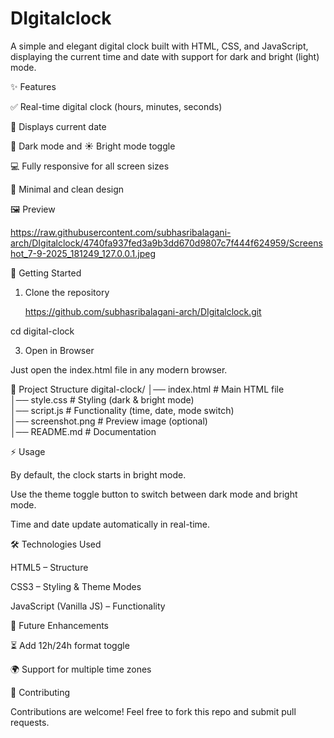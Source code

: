 # DIgitalclock

  A simple and elegant digital clock built with HTML, CSS, and JavaScript, displaying the current time and date with support for dark and bright (light) mode.

✨ Features

✅ Real-time digital clock (hours, minutes, seconds)

📅 Displays current date

🌙 Dark mode and ☀️ Bright mode toggle

💻 Fully responsive for all screen sizes

🎨 Minimal and clean design

🖼️ Preview

https://raw.githubusercontent.com/subhasribalagani-arch/DIgitalclock/4740fa937fed3a9b3dd670d9807c7f444f624959/Screenshot_7-9-2025_181249_127.0.0.1.jpeg

🚀 Getting Started
1. Clone the repository

   https://github.com/subhasribalagani-arch/DIgitalclock.git
   
cd digital-clock

3. Open in Browser

Just open the index.html file in any modern browser.

📂 Project Structure
digital-clock/
│── index.html      # Main HTML file  
│── style.css       # Styling (dark & bright mode)  
│── script.js       # Functionality (time, date, mode switch)  
│── screenshot.png  # Preview image (optional)  
│── README.md       # Documentation  

⚡ Usage

By default, the clock starts in bright mode.

Use the theme toggle button to switch between dark mode and bright mode.

Time and date update automatically in real-time.

🛠️ Technologies Used

HTML5 – Structure

CSS3 – Styling & Theme Modes

JavaScript (Vanilla JS) – Functionality

📌 Future Enhancements

⏳ Add 12h/24h format toggle

🌍 Support for multiple time zones

🤝 Contributing

Contributions are welcome! Feel free to fork this repo and submit pull requests.

